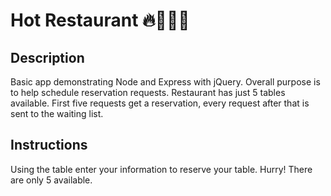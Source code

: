 # Hot Restaurant 🔥🍕🌭🏰

## Description

Basic app demonstrating Node and Express with jQuery. Overall purpose is to help schedule reservation requests. Restaurant has just 5 tables available. First five requests get a reservation, every request after that is sent to the waiting list.

## Instructions

Using the table enter your information to reserve your table.  Hurry!  There are only 5 available.
